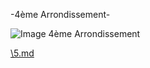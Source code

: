 -4ème Arrondissement-

![Image 4ème Arrondissement](/jeu-heros-paris/Im_4.jpg "Image 4ème Arrondissement")

[\5.md](5.md)
